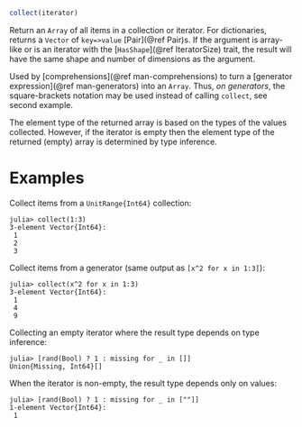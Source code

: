 ```julia
collect(iterator)
```

Return an `Array` of all items in a collection or iterator. For dictionaries, returns a `Vector` of `key=>value` [Pair](@ref Pair)s. If the argument is array-like or is an iterator with the [`HasShape`](@ref IteratorSize) trait, the result will have the same shape and number of dimensions as the argument.

Used by [comprehensions](@ref man-comprehensions) to turn a [generator expression](@ref man-generators) into an `Array`. Thus, *on generators*, the square-brackets notation may be used instead of calling `collect`, see second example.

The element type of the returned array is based on the types of the values collected. However, if the iterator is empty then the element type of the returned (empty) array is determined by type inference.

# Examples

Collect items from a `UnitRange{Int64}` collection:

```jldoctest
julia> collect(1:3)
3-element Vector{Int64}:
 1
 2
 3
```

Collect items from a generator (same output as `[x^2 for x in 1:3]`):

```jldoctest
julia> collect(x^2 for x in 1:3)
3-element Vector{Int64}:
 1
 4
 9
```

Collecting an empty iterator where the result type depends on type inference:

```jldoctest
julia> [rand(Bool) ? 1 : missing for _ in []]
Union{Missing, Int64}[]
```

When the iterator is non-empty, the result type depends only on values:

```julia-repl
julia> [rand(Bool) ? 1 : missing for _ in [""]]
1-element Vector{Int64}:
 1
```

